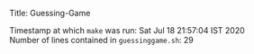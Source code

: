 Title: Guessing-Game    


Timestamp at which `make` was run: Sat Jul 18 21:57:04 IST 2020  
Number of lines contained in `guessinggame.sh`: 29  
